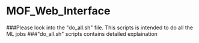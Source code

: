 # MOF_Web_Interface
###Please look into the "do_all.sh" file. This scripts is intended to do all the ML jobs
###"do_all.sh" scripts contains detailed explaination

